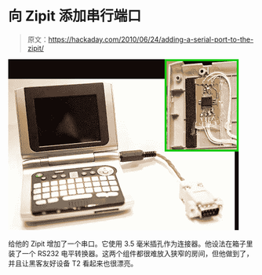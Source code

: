 # 向 Zipit 添加串行端口

> 原文：<https://hackaday.com/2010/06/24/adding-a-serial-port-to-the-zipit/>

![](img/16241cc565a337938d68193136fb41eb.png "zipit-serial-port")

给他的 Zipit 增加了一个串口。它使用 3.5 毫米插孔作为连接器。他设法在箱子里装了一个 RS232 电平转换器。这两个组件都很难放入狭窄的房间，但他做到了，并且让黑客友好设备 T2 看起来也很漂亮。